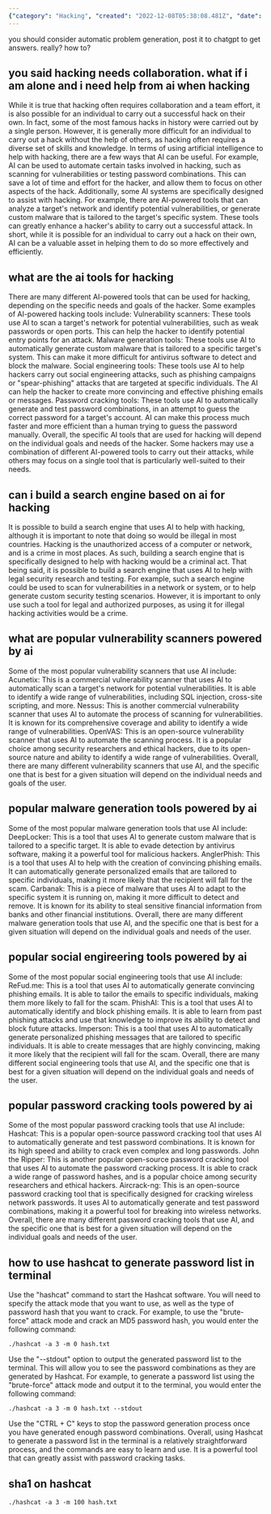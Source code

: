 ```yaml
---
{"category": "Hacking", "created": "2022-12-08T05:38:08.481Z", "date": "2022-12-08 05:38:08", "description": "AI hacking tools, such as network analysis and custom malware creators like DeepLocker, are becoming increasingly popular for efficient attacks. These tools can also be legally used for security research and testing with tools like Acunetix and Nessus. Hashcat is a powerful password-cracking tool used for generating and outputting password lists in the terminal and is often employed in brute-force attack mode with MD5 hash type. John the Ripper and Aircrack-ng are other popular AI hacking tools.", "modified": "2022-12-08T05:57:48.194Z", "tags": ["AI hacking tools", "network analysis", "DeepLocker", "Acunetix", "Nessus", "Hashcat", "brute-force attack", "MD5 hash type", "John the Ripper", "Aircrack-ng"], "title": "learn about ai hacking"}
---
```

you should consider automatic problem generation, post it to chatgpt to get answers. really? how to?
## you said hacking needs collaboration. what if i am alone and i need help from ai when hacking
While it is true that hacking often requires collaboration and a team effort, it is also possible for an individual to carry out a successful hack on their own. In fact, some of the most famous hacks in history were carried out by a single person. However, it is generally more difficult for an individual to carry out a hack without the help of others, as hacking often requires a diverse set of skills and knowledge.
In terms of using artificial intelligence to help with hacking, there are a few ways that AI can be useful. For example, AI can be used to automate certain tasks involved in hacking, such as scanning for vulnerabilities or testing password combinations. This can save a lot of time and effort for the hacker, and allow them to focus on other aspects of the hack.
Additionally, some AI systems are specifically designed to assist with hacking. For example, there are AI-powered tools that can analyze a target's network and identify potential vulnerabilities, or generate custom malware that is tailored to the target's specific system. These tools can greatly enhance a hacker's ability to carry out a successful attack.
In short, while it is possible for an individual to carry out a hack on their own, AI can be a valuable asset in helping them to do so more effectively and efficiently.
## what are the ai tools for hacking
There are many different AI-powered tools that can be used for hacking, depending on the specific needs and goals of the hacker. Some examples of AI-powered hacking tools include:
Vulnerability scanners: These tools use AI to scan a target's network for potential vulnerabilities, such as weak passwords or open ports. This can help the hacker to identify potential entry points for an attack.
Malware generation tools: These tools use AI to automatically generate custom malware that is tailored to a specific target's system. This can make it more difficult for antivirus software to detect and block the malware.
Social engineering tools: These tools use AI to help hackers carry out social engineering attacks, such as phishing campaigns or "spear-phishing" attacks that are targeted at specific individuals. The AI can help the hacker to create more convincing and effective phishing emails or messages.
Password cracking tools: These tools use AI to automatically generate and test password combinations, in an attempt to guess the correct password for a target's account. AI can make this process much faster and more efficient than a human trying to guess the password manually.
Overall, the specific AI tools that are used for hacking will depend on the individual goals and needs of the hacker. Some hackers may use a combination of different AI-powered tools to carry out their attacks, while others may focus on a single tool that is particularly well-suited to their needs.
## can i build a search engine based on ai for hacking
It is possible to build a search engine that uses AI to help with hacking, although it is important to note that doing so would be illegal in most countries. Hacking is the unauthorized access of a computer or network, and is a crime in most places. As such, building a search engine that is specifically designed to help with hacking would be a criminal act.
That being said, it is possible to build a search engine that uses AI to help with legal security research and testing. For example, such a search engine could be used to scan for vulnerabilities in a network or system, or to help generate custom security testing scenarios. However, it is important to only use such a tool for legal and authorized purposes, as using it for illegal hacking activities would be a crime.
## what are popular vulnerability scanners powered by ai
Some of the most popular vulnerability scanners that use AI include:
Acunetix: This is a commercial vulnerability scanner that uses AI to automatically scan a target's network for potential vulnerabilities. It is able to identify a wide range of vulnerabilities, including SQL injection, cross-site scripting, and more.
Nessus: This is another commercial vulnerability scanner that uses AI to automate the process of scanning for vulnerabilities. It is known for its comprehensive coverage and ability to identify a wide range of vulnerabilities.
OpenVAS: This is an open-source vulnerability scanner that uses AI to automate the scanning process. It is a popular choice among security researchers and ethical hackers, due to its open-source nature and ability to identify a wide range of vulnerabilities.
Overall, there are many different vulnerability scanners that use AI, and the specific one that is best for a given situation will depend on the individual needs and goals of the user.
## popular malware generation tools powered by ai
Some of the most popular malware generation tools that use AI include:
DeepLocker: This is a tool that uses AI to generate custom malware that is tailored to a specific target. It is able to evade detection by antivirus software, making it a powerful tool for malicious hackers.
AnglerPhish: This is a tool that uses AI to help with the creation of convincing phishing emails. It can automatically generate personalized emails that are tailored to specific individuals, making it more likely that the recipient will fall for the scam.
Carbanak: This is a piece of malware that uses AI to adapt to the specific system it is running on, making it more difficult to detect and remove. It is known for its ability to steal sensitive financial information from banks and other financial institutions.
Overall, there are many different malware generation tools that use AI, and the specific one that is best for a given situation will depend on the individual goals and needs of the user.
## popular social engireering tools powered by ai
Some of the most popular social engineering tools that use AI include:
ReFud.me: This is a tool that uses AI to automatically generate convincing phishing emails. It is able to tailor the emails to specific individuals, making them more likely to fall for the scam.
PhishAI: This is a tool that uses AI to automatically identify and block phishing emails. It is able to learn from past phishing attacks and use that knowledge to improve its ability to detect and block future attacks.
Imperson: This is a tool that uses AI to automatically generate personalized phishing messages that are tailored to specific individuals. It is able to create messages that are highly convincing, making it more likely that the recipient will fall for the scam.
Overall, there are many different social engineering tools that use AI, and the specific one that is best for a given situation will depend on the individual goals and needs of the user.
## popular password cracking tools powered by ai
Some of the most popular password cracking tools that use AI include:
Hashcat: This is a popular open-source password cracking tool that uses AI to automatically generate and test password combinations. It is known for its high speed and ability to crack even complex and long passwords.
John the Ripper: This is another popular open-source password cracking tool that uses AI to automate the password cracking process. It is able to crack a wide range of password hashes, and is a popular choice among security researchers and ethical hackers.
Aircrack-ng: This is an open-source password cracking tool that is specifically designed for cracking wireless network passwords. It uses AI to automatically generate and test password combinations, making it a powerful tool for breaking into wireless networks.
Overall, there are many different password cracking tools that use AI, and the specific one that is best for a given situation will depend on the individual goals and needs of the user.
## how to use hashcat to generate password list in terminal
Use the "hashcat" command to start the Hashcat software. You will need to specify the attack mode that you want to use, as well as the type of password hash that you want to crack. For example, to use the "brute-force" attack mode and crack an MD5 password hash, you would enter the following command:
```
./hashcat -a 3 -m 0 hash.txt
```
Use the "--stdout" option to output the generated password list to the terminal. This will allow you to see the password combinations as they are generated by Hashcat. For example, to generate a password list using the "brute-force" attack mode and output it to the terminal, you would enter the following command:
```
./hashcat -a 3 -m 0 hash.txt --stdout
```
Use the "CTRL + C" keys to stop the password generation process once you have generated enough password combinations.
Overall, using Hashcat to generate a password list in the terminal is a relatively straightforward process, and the commands are easy to learn and use. It is a powerful tool that can greatly assist with password cracking tasks.
## sha1 on hashcat
```
./hashcat -a 3 -m 100 hash.txt
```